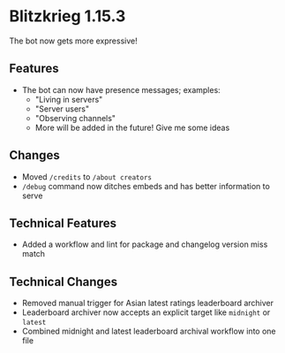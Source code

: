 # Blitzkrieg 1.15.3

The bot now gets more expressive!

## Features

- The bot can now have presence messages; examples:
  - "Living in <number> servers"
  - "Server <number> users"
  - "Observing <number> channels"
  - More will be added in the future! Give me some ideas

## Changes

- Moved `/credits` to `/about creators`
- `/debug` command now ditches embeds and has better information to serve

## Technical Features

- Added a workflow and lint for package and changelog version miss match

## Technical Changes

- Removed manual trigger for Asian latest ratings leaderboard archiver
- Leaderboard archiver now accepts an explicit target like `midnight` or `latest`
- Combined midnight and latest leaderboard archival workflow into one file
